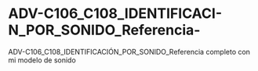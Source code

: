 # ADV-C106_C108_IDENTIFICACI-N_POR_SONIDO_Referencia-
ADV-C106_C108_IDENTIFICACIÓN_POR_SONIDO_Referencia completo con mi modelo de sonido

